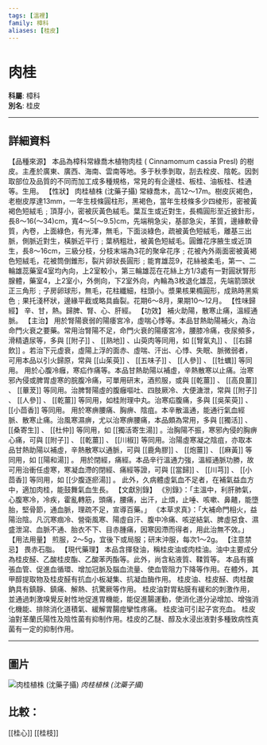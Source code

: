 ```yaml
---
tags: [溫裡]
family: 樟科
aliases: [桂皮]
---
```


# 肉桂

**科屬**: 樟科  
**別名**: 桂皮  

---

## 詳細資料
【品種來源】
本品為樟科常綠喬木植物肉桂 (
Cinnamomum cassia
Presl) 的樹皮。主產於廣東、廣西、海南、雲南等地。多于秋季剝取，刮去栓皮、陰乾。因剝取部位及品質的不同而加工成多種規格，常見的有企邊桂、板桂、油板桂、桂通等。生用。
【性狀】
肉桂植株 (沈藥子攝)
常綠喬木，高12～17m。樹皮灰褐色，老樹皮厚達13mm，一年生枝條圓柱形，黑褐色，當年生枝條多少四棱形，密被黃褐色短絨毛﹔頂芽小，密被灰黃色絨毛。葉互生或近對生，長橢圓形至近披針形，長8～16(～34)cm，寬4～5(～9.5)cm，先端稍急尖，基部急尖，革質，邊緣軟骨質，內卷，上面綠色，有光澤，無毛，下面淡綠色，疏被黃色短絨毛，離基三出脈，側脈近對生，橫脈近平行﹔葉柄粗壯，被黃色短絨毛。圓錐花序腋生或近頂生，長8～16cm，三級分枝，分枝末端為3花的聚傘花序﹔花被內外兩面密被黃褐色短絨毛，花被筒倒錐形，裂片卵狀長圓形﹔能育雄蕊9，花絲被柔毛，第一、二輪雄蕊藥室4室均內向，上2室較小，第三輪雄蕊在花絲上方1/3處有一對圓狀腎形腺體，藥室4，上2室小，外側向，下2室外向，內輪為3枚退化雄蕊，先端箭頭狀正三角形﹔子房卵球形，無毛，花柱纖細，柱頭小。漿果核果橢圓形，成熟時黑紫色﹔果托淺杯狀，邊緣平截或略具齒裂。花期6～8月，果期10～12月。
【性味歸經】
辛、甘，熱。歸脾、腎、心、肝經。
【功效】
補火助陽，散寒止痛，溫經通脈。
【主治】
用於腎陽衰弱的陽痿宮冷，虛喘心悸等。本品甘熱助陽補火，為治命門火衰之要藥。常用治腎陽不足，命門火衰的陽痿宮冷，腰膝冷痛，夜尿頻多，滑精遺尿等，多與 [[附子]] 、 [[熟地]] 、山萸肉等同用，如 [[腎氣丸]] 、 [[右歸飲]] 。若治下元虛衰，虛陽上浮的面赤、虛喘、汗出、心悸、失眠、脈微弱者，可用本品以引火歸原，常與 [[山茱萸]] 、 [[五味子]] 、 [[人參]] 、 [[牡蠣]] 等同用。
用於心腹冷癰，寒疝作痛等。本品甘熱助陽以補虛，辛熱散寒以止痛。治寒邪內侵或脾胃虛寒的脘腹冷痛，可單用研末，酒煎服，或與 [[乾薑]] 、 [[高良薑]] 、 [[蓽茇]] 等同用。治脾腎陽虛的腹癰嘔吐、四肢厥冷、大便溏泄，常與 [[附子]] 、 [[人參]] 、 [[乾薑]] 等同用，如桂附理中丸。治寒疝腹痛，多與 [[吳茱萸]] 、 [[小茴香]] 等同用。
用於寒痹腰痛、胸痹、陰疽。本辛散溫通，能通行氣血經脈、散寒止痛。治風寒濕痹，尤以治寒痹腰痛，本品頗為常用，多與 [[獨活]] 、 [[桑寄生]] 、 [[杜仲]] 等同用，如 [[獨活寄生湯]] 。治胸陽不振，寒邪內侵的胸痹心痛，可與 [[附子]] 、 [[乾薑]] 、 [[川椒]] 等同用。治陽虛寒凝之陰疽，亦取本品甘熱助陽以補虛，辛熱散寒以通脈，可與 [[鹿角膠]] 、 [[炮薑]] 、 [[麻黃]] 等同用，如 [[陽和湯]] 。
用於閉經，痛經。本品辛行溫通力強，溫經通脈功勝，故可用治衝任虛寒，寒凝血滯的閉經、痛經等證，可與 [[當歸]] 、 [[川芎]] 、 [[小茴香]] 等同用，如 [[少腹逐瘀湯]] 。
此外，久病體虛氣血不足者，在補氣益血方中，適加肉桂，能鼓舞氣血生長。
【文獻別錄】
《別錄》：「主溫中，利肝肺氣，心腹寒冷，冷疾，霍亂轉筋，頭痛，腰痛，出汗，止煩，止唾、咳嗽、鼻齄，能墮胎，堅骨節，通血脈，理疏不足，宣導百藥。」
《本草求真》：「大補命門相火，益陽治陰。凡沉寒痼冷、營衛風寒、陽虛自汗、腹中冷痛、咳逆結氣、脾虛惡食、濕盛泄瀉、血脈不通、胎衣不下、目赤腫痛，因寒因滯而得者，用此治無不效。」
【用法用量】
煎服，2～5g，宜後下或局服；研末沖服，每次1～2g。
【注意禁忌】
畏赤石脂。
【現代藥理】
本品含揮發油，稱桂皮油或肉桂油。油中主要成分為桂皮醛、乙酸桂皮酯、乙酸苯丙酯等。此外，尚含粘液質、鞣質等。
本品有擴張血管、促進血循環、增加冠脈及腦血流量、使血管阻力下降等作用。在體外，其甲醇提取物及桂皮醛有抗血小板凝集、抗凝血酶作用。
桂皮油、桂皮醛、肉桂酸鈉具有鎮靜、鎮痛、解熱、抗驚厥等作用。
桂皮油對胃粘膜有緩和的刺激作用，並通過刺激嗅覺反射性地促進胃機能，能促進腸運動，使消化道分泌增加、增強消化機能、排除消化道積氣、緩解胃腸痙攣性疼痛。
桂皮油可引起子宮充血。
桂皮油對革蘭氏陽性及陰性菌有抑制作用。桂皮的乙醚、醇及水浸出液對多種致病性真菌有一定的抑制作用。

---

## 圖片
![肉桂植株 (沈藥子攝)](https://yibian.hopto.org/pic/yao/rouguang/RIMG0048.jpg)
_肉桂植株 (沈藥子攝)_

## 比較：
[[桂心]]
[[桂枝]]
